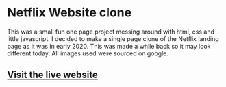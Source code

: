 # Netflix Website clone
This was a small fun one page project messing around with html, css and little javascript. I decided to make a single page clone of the Netflix landing page as it was in early 2020. This was made a while back so it may look different today. All images used were sourced on google.
## [Visit the live website](https://digitize-africa.co.ke/netflix-hack-cyber-security )
